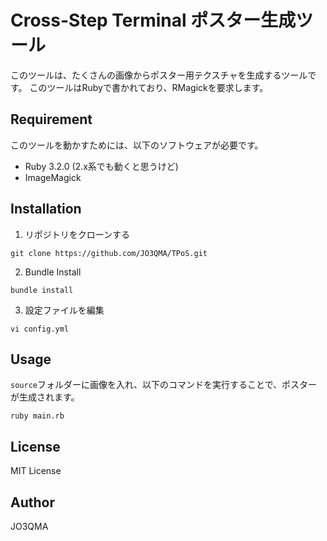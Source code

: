 # Cross-Step Terminal ポスター生成ツール
このツールは、たくさんの画像からポスター用テクスチャを生成するツールです。
このツールはRubyで書かれており、RMagickを要求します。

## Requirement
このツールを動かすためには、以下のソフトウェアが必要です。

- Ruby 3.2.0 (2.x系でも動くと思うけど)
- ImageMagick

## Installation
1. リポジトリをクローンする
```shell
git clone https://github.com/JO3QMA/TPoS.git
```

2. Bundle Install
```shell
bundle install
```

3. 設定ファイルを編集
```shell
vi config.yml
```

## Usage
`source`フォルダーに画像を入れ、以下のコマンドを実行することで、ポスターが生成されます。
```shell
ruby main.rb
```

## License
MIT License

## Author
JO3QMA
